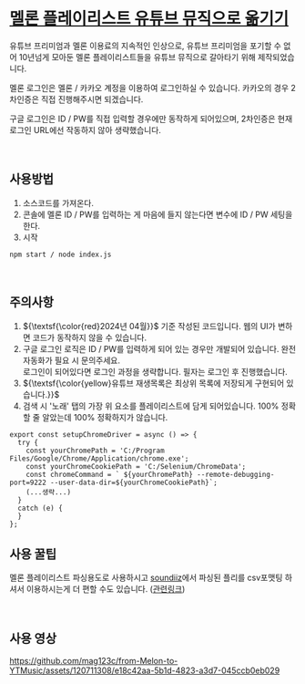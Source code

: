 # [멜론 플레이리스트 유튜브 뮤직으로 옮기기](https://mag1c.tistory.com/506)

유튜브 프리미엄과 멜론 이용료의 지속적인 인상으로, 유튜브 프리미엄을 포기할 수 없어 10년넘게 모아둔 멜론 플레이리스트들을 유튜브 뮤직으로 갈아타기 위해 제작되었습니다.

멜론 로그인은 멜론 / 카카오 계정을 이용하여 로그인하실 수 있습니다. 카카오의 경우 2차인증은 직접 진행해주시면 되겠습니다.

구글 로그인은 ID / PW를 직접 입력할 경우에만 동작하게 되어있으며, 2차인증은 현재 로그인 URL에선 작동하지 않아 생략했습니다.

<br />

## 사용방법
1. 소스코드를 가져온다.
2. 콘솔에 멜론 ID / PW를 입력하는 게 마음에 들지 않는다면 변수에 ID / PW 세팅을 한다.
3. 시작
```
npm start / node index.js
```

<br />

## 주의사항
1. ${\textsf{\color{red}2024년 04월}}$ 기준 작성된 코드입니다. 웹의 UI가 변하면 코드가 동작하지 않을 수 있습니다.
2. 구글 로그인 로직은 ID / PW를 입력하게 되어 있는 경우만 개발되어 있습니다. 완전 자동화가 필요 시 문의주세요. <br /> 로그인이 되어있다면 로그인 과정을 생략합니다. 필자는 로그인 후 진행했습니다.
3. ${\textsf{\color{yellow}유튜브 재생목록은 최상위 목록에 저장되게 구현되어 있습니다.}}$
4. 검색 시 '노래' 탭의 가장 위 요소를 플레이리스트에 담게 되어있습니다. 100% 정확할 줄 알았는데 100% 정확하지가 않습니다.
```
export const setupChromeDriver = async () => {
  try {  
    const yourChromePath = 'C:/Program Files/Google/Chrome/Application/chrome.exe';
    const yourChromeCookiePath = 'C:/Selenium/ChromeData';
    const chromeCommand = ` ${yourChromePath} --remote-debugging-port=9222 --user-data-dir=${yourChromeCookiePath}`;
    (...생략...)
  }
  catch (e) {
  }
};
```


## 사용 꿀팁
멜론 플레이리스트 파싱용도로 사용하시고 [soundiiz](https://soundiiz.com/)에서 파싱된 플리를 csv포맷팅 하셔서 이용하시는게 더 편할 수도 있습니다. ([관련링크](https://earthconquest.tistory.com/429))

<br />

## 사용 영상

https://github.com/mag123c/from-Melon-to-YTMusic/assets/120711308/e18c42aa-5b1d-4823-a3d7-045ccb0eb029

<br />



